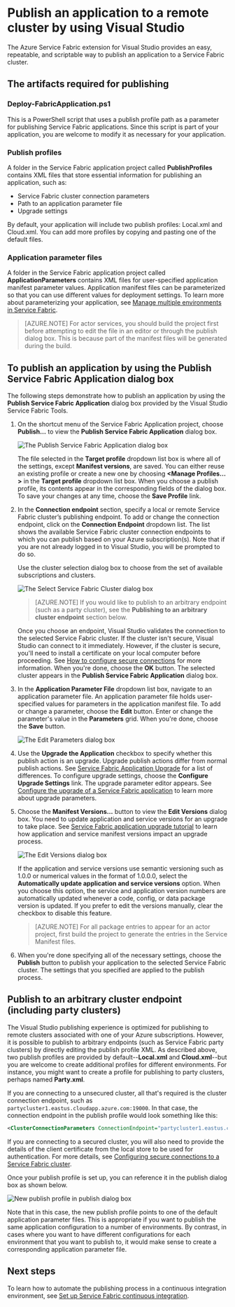 <properties
    pageTitle="Publish an app to a remote cluster with Visual Studio | Microsoft Azure"
    description="Learn how to publish an application to a remote service fabric cluster by using Visual Studio."
    services="service-fabric"
    documentationCenter="na"
    authors="cawams"
    manager="timlt"
    editor="" />

<tags
    ms.service="multiple"
    ms.devlang="dotnet"
    ms.topic="article"
    ms.tgt_pltfrm="na"
    ms.workload="multiple"
    ms.date="04/07/2016"
    ms.author="cawa" />

# Publish an application to a remote cluster by using Visual Studio

The Azure Service Fabric extension for Visual Studio provides an easy, repeatable, and scriptable way to publish an application to a Service Fabric cluster.

## The artifacts required for publishing

### Deploy-FabricApplication.ps1

This is a PowerShell script that uses a publish profile path as a parameter for publishing Service Fabric applications. Since this script is part of your application, you are welcome to modify it as necessary for your application.

### Publish profiles

A folder in the Service Fabric application project called **PublishProfiles** contains XML files that store essential information for publishing an application, such as:

- Service Fabric cluster connection parameters
- Path to an application parameter file
- Upgrade settings

By default, your application will include two publish profiles: Local.xml and Cloud.xml. You can add more profiles by copying and pasting one of the default files.

### Application parameter files

A folder in the Service Fabric application project called **ApplicationParameters** contains XML files for user-specified application manifest parameter values. Application manifest files can be parameterized so that you can use different values for deployment settings. To learn more about parameterizing your application, see [Manage multiple environments in Service Fabric](service-fabric-manage-multiple-environment-app-configuration.md).

>[AZURE.NOTE] For actor services, you should build the project first before attempting to edit the file in an editor or through the publish dialog box. This is because part of the manifest files will be generated during the build.

## To publish an application by using the Publish Service Fabric Application dialog box

The following steps demonstrate how to publish an application by using the **Publish Service Fabric Application** dialog box provided by the Visual Studio Service Fabric Tools.

1. On the shortcut menu of the Service Fabric Application project, choose **Publish…** to view the **Publish Service Fabric Application** dialog box.

    ![The **Publish Service Fabric Application** dialog box][0]

    The file selected in the **Target profile** dropdown list box is where all of the settings, except **Manifest versions**, are saved. You can either reuse an existing profile or create a new one by choosing **<Manage Profiles…>** in the **Target profile** dropdown list box. When you choose a publish profile, its contents appear in the corresponding fields of the dialog box. To save your changes at any time, choose the **Save Profile** link.    

2. In the **Connection endpoint** section, specify a local or remote Service Fabric cluster’s publishing endpoint. To add or change the connection endpoint, click on the **Connection Endpoint** dropdown list. The list shows the available Service Fabric cluster connection endpoints to which you can publish based on your Azure subscription(s). Note that if you are not already logged in to Visual Studio, you will be prompted to do so.

    Use the cluster selection dialog box to choose from the set of available subscriptions and clusters.

    ![The **Select Service Fabric Cluster** dialog box][1]

    >[AZURE.NOTE] If you would like to publish to an arbitrary endpoint (such as a party cluster), see the **Publishing to an arbitrary cluster endpoint** section below.

    Once you choose an endpoint, Visual Studio validates the connection to the selected Service Fabric cluster. If the cluster isn't secure, Visual Studio can connect to it immediately. However, if the cluster is secure, you'll need to install a certificate on your local computer before proceeding. See [How to configure secure connections](service-fabric-visualstudio-configure-secure-connections.md) for more information. When you're done, choose the **OK** button. The selected cluster appears in the **Publish Service Fabric Application** dialog box.

3. In the **Application Parameter File** dropdown list box, navigate to an application parameter file. An application parameter file holds user-specified values for parameters in the application manifest file. To add or change a parameter, choose the **Edit** button. Enter or change the parameter's value in the **Parameters** grid. When you're done, choose the **Save** button.

    ![The **Edit Parameters** dialog box][2]

4. Use the **Upgrade the Application** checkbox to specify whether this publish action is an upgrade. Upgrade publish actions differ from normal publish actions. See [Service Fabric Application Upgrade](service-fabric-application-upgrade.md) for a list of differences. To configure upgrade settings, choose the **Configure Upgrade Settings** link. The upgrade parameter editor appears. See [Configure the upgrade of a Service Fabric application](service-fabric-visualstudio-configure-upgrade.md) to learn more about upgrade parameters.

5. Choose the **Manifest Versions…** button to view the **Edit Versions** dialog box. You need to update application and service versions for an upgrade to take place. See [Service Fabric application upgrade tutorial](service-fabric-application-upgrade-tutorial.md) to learn how application and service manifest versions impact an upgrade process.

    ![The **Edit Versions** dialog box][3]

    If the application and service versions use semantic versioning such as 1.0.0 or numerical values in the format of 1.0.0.0, select the **Automatically update application and service versions** option. When you choose this option, the service and application version numbers are automatically updated whenever a code, config, or data package version is updated. If you prefer to edit the versions manually, clear the checkbox to disable this feature.

    >[AZURE.NOTE] For all package entries to appear for an actor project, first build the project to generate the entries in the Service Manifest files.

6. When you're done specifying all of the necessary settings, choose the **Publish** button to publish your application to the selected Service Fabric cluster. The settings that you specified are applied to the publish process.

## Publish to an arbitrary cluster endpoint (including party clusters)

The Visual Studio publishing experience is optimized for publishing to remote clusters associated with one of your Azure subscriptions. However, it is possible to publish to arbitrary endpoints (such as Service Fabric party clusters) by directly editing the publish profile XML. As described above, two publish profiles are provided by default--**Local.xml** and **Cloud.xml**--but you are welcome to create additional profiles for different environments. For instance, you might want to create a profile for publishing to party clusters, perhaps named **Party.xml**.

If you are connecting to a unsecured cluster, all that's required is the cluster connection endpoint, such as `partycluster1.eastus.cloudapp.azure.com:19000`. In that case, the connection endpoint in the publish profile would look something like this:

```XML
<ClusterConnectionParameters ConnectionEndpoint="partycluster1.eastus.cloudapp.azure.com:19000" />
```

  If you are connecting to a secured cluster, you will also need to provide the details of the client certificate from the local store to be used for authentication. For more details, see [Configuring secure connections to a Service Fabric cluster](service-fabric-visualstudio-configure-secure-connections.md).

  Once your publish profile is set up, you can reference it in the publish dialog box as shown below.

  ![New publish profile in publish dialog box][4]

  Note that in this case, the new publish profile points to one of the default application parameter files. This is appropriate if you want to publish the same application configuration to a number of environments. By contrast, in cases where you want to have different configurations for each environment that you want to publish to, it would make sense to create a corresponding application parameter file.

## Next steps

To learn how to automate the publishing process in a continuous integration environment, see [Set up Service Fabric continuous integration](service-fabric-set-up-continuous-integration.md).


[0]: ./media/service-fabric-publish-app-remote-cluster/PublishDialog.png
[1]: ./media/service-fabric-publish-app-remote-cluster/SelectCluster.png
[2]: ./media/service-fabric-publish-app-remote-cluster/EditParams.png
[3]: ./media/service-fabric-publish-app-remote-cluster/EditVersions.png
[4]: ./media/service-fabric-publish-app-remote-cluster/publish-to-party-cluster.png
